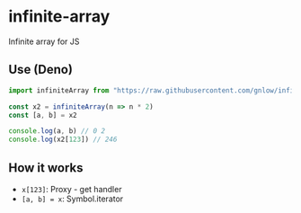 # infinite-array
Infinite array for JS
## Use (Deno)
```ts
import infiniteArray from "https://raw.githubusercontent.com/gnlow/infinite-array/master/mod.ts"

const x2 = infiniteArray(n => n * 2)
const [a, b] = x2

console.log(a, b) // 0 2
console.log(x2[123]) // 246
```
## How it works
- `x[123]`: Proxy - get handler
- `[a, b] = x`: Symbol.iterator
